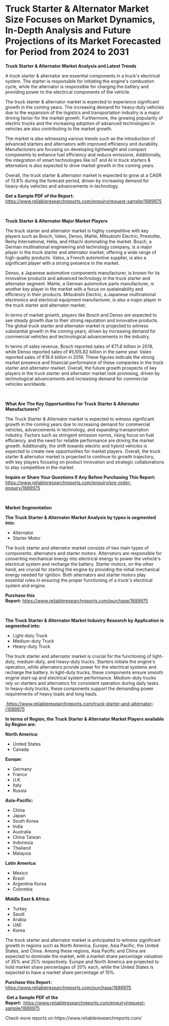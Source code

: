 <p><h1>Truck Starter & Alternator Market Size Focuses on Market Dynamics, In-Depth Analysis and Future Projections of its Market Forecasted for Period from 2024 to 2031</h1></p><p><strong>Truck Starter & Alternator Market Analysis and Latest Trends</strong></p>
<p><p>A truck starter & alternator are essential components in a truck's electrical system. The starter is responsible for initiating the engine's combustion cycle, while the alternator is responsible for charging the battery and providing power to the electrical components of the vehicle. </p><p>The truck starter & alternator market is expected to experience significant growth in the coming years. The increasing demand for heavy-duty vehicles due to the expansion of the logistics and transportation industry is a major driving factor for the market growth. Furthermore, the growing popularity of electric trucks and the increasing adoption of advanced technologies in vehicles are also contributing to the market growth.</p><p>The market is also witnessing various trends such as the introduction of advanced starters and alternators with improved efficiency and durability. Manufacturers are focusing on developing lightweight and compact components to enhance fuel efficiency and reduce emissions. Additionally, the integration of smart technologies like IoT and AI in truck starters & alternators is also expected to drive market growth in the coming years.</p><p>Overall, the truck starter & alternator market is expected to grow at a CAGR of 13.8% during the forecast period, driven by increasing demand for heavy-duty vehicles and advancements in technology.</p></p>
<p><strong>Get a Sample PDF of the Report:&nbsp;</strong> <a href="https://www.reliableresearchreports.com/enquiry/request-sample/1689975">https://www.reliableresearchreports.com/enquiry/request-sample/1689975</a></p>
<p>&nbsp;</p>
<p><strong>Truck Starter & Alternator Major Market Players</strong></p>
<p><p>The truck starter and alternator market is highly competitive with key players such as Bosch, Valeo, Denso, Mahle, Mitsubishi Electric, Prestolite, Remy International, Hella, and Hitachi dominating the market. Bosch, a German multinational engineering and technology company, is a major player in the truck starter and alternator market, offering a wide range of high-quality products. Valeo, a French automotive supplier, is also a significant player with a strong presence in the market.</p><p>Denso, a Japanese automotive components manufacturer, is known for its innovative products and advanced technology in the truck starter and alternator segment. Mahle, a German automotive parts manufacturer, is another key player in the market with a focus on sustainability and efficiency in their products. Mitsubishi Electric, a Japanese multinational electronics and electrical equipment manufacturer, is also a major player in the truck starter and alternator market.</p><p>In terms of market growth, players like Bosch and Denso are expected to see steady growth due to their strong reputation and innovative products. The global truck starter and alternator market is projected to witness substantial growth in the coming years, driven by increasing demand for commercial vehicles and technological advancements in the industry. </p><p>In terms of sales revenue, Bosch reported sales of €71.6 billion in 2019, while Denso reported sales of ¥5,105.82 billion in the same year. Valeo reported sales of €19.4 billion in 2019. These figures indicate the strong market presence and financial performance of these companies in the truck starter and alternator market. Overall, the future growth prospects of key players in the truck starter and alternator market look promising, driven by technological advancements and increasing demand for commercial vehicles worldwide.</p></p>
<p>&nbsp;</p>
<p><strong>What Are The Key Opportunities For Truck Starter & Alternator Manufacturers?</strong></p>
<p><p>The Truck Starter & Alternator market is expected to witness significant growth in the coming years due to increasing demand for commercial vehicles, advancements in technology, and expanding transportation industry. Factors such as stringent emission norms, rising focus on fuel efficiency, and the need for reliable performance are driving the market growth. Additionally, the shift towards electric and hybrid vehicles is expected to create new opportunities for market players. Overall, the truck starter & alternator market is projected to continue its growth trajectory, with key players focusing on product innovation and strategic collaborations to stay competitive in the market.</p></p>
<p><strong>Inquire or Share Your Questions If Any Before Purchasing This Report:</strong> <a href="https://www.reliableresearchreports.com/enquiry/pre-order-enquiry/1689975">https://www.reliableresearchreports.com/enquiry/pre-order-enquiry/1689975</a></p>
<p>&nbsp;</p>
<p><strong>Market Segmentation</strong></p>
<p><strong>The Truck Starter & Alternator Market Analysis by types is segmented into:</strong></p>
<p><ul><li>Alternator</li><li>Starter Motor</li></ul></p>
<p><p>The truck starter and alternator market consists of two main types of components: alternators and starter motors. Alternators are responsible for converting mechanical energy into electrical energy to power the vehicle's electrical system and recharge the battery. Starter motors, on the other hand, are crucial for starting the engine by providing the initial mechanical energy needed for ignition. Both alternators and starter motors play essential roles in ensuring the proper functioning of a truck's electrical system and engine.</p></p>
<p><strong>Purchase this Report:&nbsp;</strong><a href="https://www.reliableresearchreports.com/purchase/1689975">https://www.reliableresearchreports.com/purchase/1689975</a></p>
<p>&nbsp;</p>
<p><strong>The Truck Starter & Alternator Market Industry Research by Application is segmented into:</strong></p>
<p><ul><li>Light-duty Truck</li><li>Medium-duty Truck</li><li>Heavy-duty Truck</li></ul></p>
<p><p>The truck starter and alternator market is crucial for the functioning of light-duty, medium-duty, and heavy-duty trucks. Starters initiate the engine's operation, while alternators provide power for the electrical systems and recharge the battery. In light-duty trucks, these components ensure smooth engine start-up and electrical system performance. Medium-duty trucks rely on starters and alternators for consistent operation during daily tasks. In heavy-duty trucks, these components support the demanding power requirements of heavy loads and long hauls.</p></p>
<p><a href="https://www.reliableresearchreports.com/truck-starter-and-alternator-r1689975">&nbsp;https://www.reliableresearchreports.com/truck-starter-and-alternator-r1689975</a></p>
<p><strong>In terms of Region, the Truck Starter & Alternator Market Players available by Region are:</strong></p>
<p>
    <p> <strong> North America: </strong>
        <ul>
            <li>United States</li>
            <li>Canada</li>
        </ul>
        </p> 
    <p> <strong> Europe: </strong>
        <ul>
            <li>Germany</li>
            <li>France</li>
            <li>U.K.</li>
            <li>Italy</li>
            <li>Russia</li>
        </ul>
        </p> 
    <p> <strong> Asia-Pacific: </strong>
        <ul>
            <li>China</li>
            <li>Japan</li>
            <li>South Korea</li>
            <li>India</li>
            <li>Australia</li>
            <li>China Taiwan</li>
            <li>Indonesia</li>
            <li>Thailand</li>
            <li>Malaysia</li>
        </ul>
        </p> 
    <p> <strong> Latin America: </strong>
        <ul>
            <li>Mexico</li>
            <li>Brazil</li>
            <li>Argentina Korea</li>
            <li>Colombia</li>
        </ul>
        </p> 
    <p> <strong> Middle East & Africa: </strong>
        <ul>
            <li>Turkey</li>
            <li>Saudi</li>
            <li>Arabia</li>
            <li>UAE</li>
            <li>Korea</li>
        </ul>
    </p>
    </p>
<p><p>The truck starter and alternator market is anticipated to witness significant growth in regions such as North America, Europe, Asia Pacific, the United States, and China. Among these regions, Asia Pacific and China are expected to dominate the market, with a market share percentage valuation of 35% and 25% respectively. Europe and North America are projected to hold market share percentages of 20% each, while the United States is expected to have a market share percentage of 15%.</p></p>
<p><strong>Purchase this Report: </strong><a href="https://www.reliableresearchreports.com/purchase/1689975">https://www.reliableresearchreports.com/purchase/1689975</a></p>
<p>&nbsp;<strong>Get a Sample PDF of the Report:&nbsp;&nbsp;</strong><a href="https://www.reliableresearchreports.com/enquiry/request-sample/1689975">https://www.reliableresearchreports.com/enquiry/request-sample/1689975</a></p>
<p><strong></strong></p>
<p>Check more reports on https://www.reliableresearchreports.com/</p>